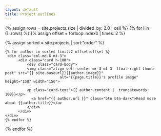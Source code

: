```yaml
---
layout: default
title: Project outlines
---
```

{% assign rows = site.projects.size | divided_by: 2.0 | ceil %}
{% for i in (1..rows) %}
  {% assign offset = forloop.index0 | times: 2  %}
  <div class="row">
    {% assign sorted = site.projects | sort:"order" %}

    {% for author in sorted limit:2 offset:offset %}
     <div class="col-md-6 mt-3">
          <div class="card h-100">
              <div class="card-body">
              <img class="align-self-center mr-3 ml-3  float-right thumb-post" src="{{ site.baseurl}}{{author.image}}"
                             alt="{{page.title}}'s profile image" height="150" width="150">

              <p class="card-text">{{ author.content |  truncatewords: 100}}</p>
                <a href="{{ author.url }}" class="btn btn-dark">Read more about {{author.title}}</a>
              </div>
          </div>
    </div>
    {% endfor %}
  </div>
{% endfor %}
